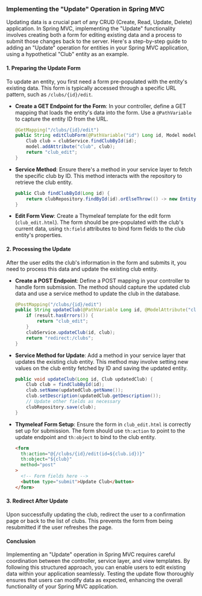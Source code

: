 ### Implementing the "Update" Operation in Spring MVC

Updating data is a crucial part of any CRUD (Create, Read, Update, Delete) application. In Spring MVC, implementing the "Update" functionality involves creating both a form for editing existing data and a process to submit those changes back to the server. Here's a step-by-step guide to adding an "Update" operation for entities in your Spring MVC application, using a hypothetical "Club" entity as an example.

#### 1. Preparing the Update Form

To update an entity, you first need a form pre-populated with the entity's existing data. This form is typically accessed through a specific URL pattern, such as `/clubs/{id}/edit`.

- **Create a GET Endpoint for the Form**: In your controller, define a GET mapping that loads the entity's data into the form. Use a `@PathVariable` to capture the entity ID from the URL.

  ```java
  @GetMapping("/clubs/{id}/edit")
  public String editClubForm(@PathVariable("id") Long id, Model model) {
      Club club = clubService.findClubById(id);
      model.addAttribute("club", club);
      return "club_edit";
  }
  ```

- **Service Method**: Ensure there's a method in your service layer to fetch the specific club by ID. This method interacts with the repository to retrieve the club entity.

  ```java
  public Club findClubById(Long id) {
      return clubRepository.findById(id).orElseThrow(() -> new EntityNotFoundException("Club not found"));
  }
  ```

- **Edit Form View**: Create a Thymeleaf template for the edit form (`club_edit.html`). The form should be pre-populated with the club's current data, using `th:field` attributes to bind form fields to the club entity's properties.

#### 2. Processing the Update

After the user edits the club's information in the form and submits it, you need to process this data and update the existing club entity.

- **Create a POST Endpoint**: Define a POST mapping in your controller to handle form submission. The method should capture the updated club data and use a service method to update the club in the database.

  ```java
  @PostMapping("/clubs/{id}/edit")
  public String updateClub(@PathVariable Long id, @ModelAttribute("club") Club club, BindingResult result) {
      if (result.hasErrors()) {
          return "club_edit";
      }
      clubService.updateClub(id, club);
      return "redirect:/clubs";
  }
  ```

- **Service Method for Update**: Add a method in your service layer that updates the existing club entity. This method may involve setting new values on the club entity fetched by ID and saving the updated entity.

  ```java
  public void updateClub(Long id, Club updatedClub) {
      Club club = findClubById(id);
      club.setName(updatedClub.getName());
      club.setDescription(updatedClub.getDescription());
      // Update other fields as necessary
      clubRepository.save(club);
  }
  ```

- **Thymeleaf Form Setup**: Ensure the form in `club_edit.html` is correctly set up for submission. The form should use `th:action` to point to the update endpoint and `th:object` to bind to the club entity.

  ```html
  <form
    th:action="@{/clubs/{id}/edit(id=${club.id})}"
    th:object="${club}"
    method="post"
  >
    <!-- Form fields here -->
    <button type="submit">Update Club</button>
  </form>
  ```

#### 3. Redirect After Update

Upon successfully updating the club, redirect the user to a confirmation page or back to the list of clubs. This prevents the form from being resubmitted if the user refreshes the page.

#### Conclusion

Implementing an "Update" operation in Spring MVC requires careful coordination between the controller, service layer, and view templates. By following this structured approach, you can enable users to edit existing data within your application seamlessly. Testing the update flow thoroughly ensures that users can modify data as expected, enhancing the overall functionality of your Spring MVC application.

